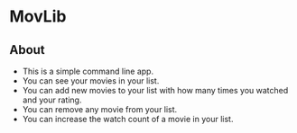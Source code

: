 # MovLib

## About

* This is a simple command line app.
* You can see your movies in your list.
* You can add new movies to your list with how many times you watched and your rating.
* You can remove any movie from your list. 
* You can increase the watch count of a movie in your list. 
